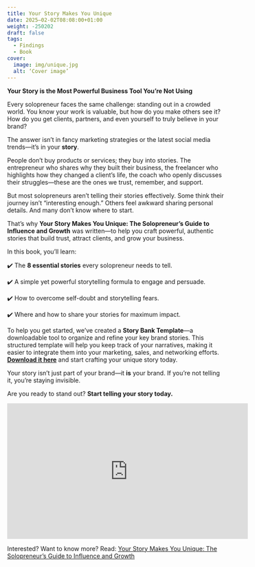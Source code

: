 ```yaml
---
title: Your Story Makes You Unique
date: 2025–02-02T08:08:00+01:00
weight: -250202
draft: false
tags:
  - Findings
  - Book
cover:
  image: img/unique.jpg
  alt: ‘Cover image’
---
```


**Your Story is the Most Powerful Business Tool You’re Not Using**

Every solopreneur faces the same challenge: standing out in a crowded world. You know your work is valuable, but how do you make others see it? How do you get clients, partners, and even yourself to truly believe in your brand? 

The answer isn’t in fancy marketing strategies or the latest social media trends—it’s in your **story**. 

People don’t buy products or services; they buy into stories. The entrepreneur who shares why they built their business, the freelancer who highlights how they changed a client’s life, the coach who openly discusses their struggles—these are the ones we trust, remember, and support. 

But most solopreneurs aren’t telling their stories effectively. Some think their journey isn’t “interesting enough.” Others feel awkward sharing personal details. And many don’t know where to start. 

That’s why **Your Story Makes You Unique: The Solopreneur’s Guide to Influence and Growth** was written—to help you craft powerful, authentic stories that build trust, attract clients, and grow your business.

In this book, you’ll learn:

✔️ The **8 essential stories** every solopreneur needs to tell.

✔️ A simple yet powerful storytelling formula to engage and persuade.

✔️ How to overcome self-doubt and storytelling fears.

✔️ Where and how to share your stories for maximum impact.


To help you get started, we’ve created a **Story Bank Template**—a downloadable tool to organize and refine your key brand stories. This structured template will help you keep track of your narratives, making it easier to integrate them into your marketing, sales, and networking efforts. **[Download it here](https://odasnac.com/free/Story-Bank-Sample.xlsx)** and start crafting your unique story today.

Your story isn’t just part of your brand—it **is** your brand. If you’re not telling it, you’re staying invisible.

Are you ready to stand out? **Start telling your story today.**

<iframe width="560" height="315" src="https://www.youtube.com/embed/MWmHtDmVS6Y?si=ga-kzxeKFUe5M4tW" title="YouTube video player" frameborder="0" allow="accelerometer; autoplay; clipboard-write; encrypted-media; gyroscope; picture-in-picture; web-share" referrerpolicy="strict-origin-when-cross-origin" allowfullscreen></iframe>

Interested? Want to know more? Read: [Your Story Makes You Unique: The Solopreneur’s Guide to Influence and Growth](https://a.co/d/88ZwDjH)

